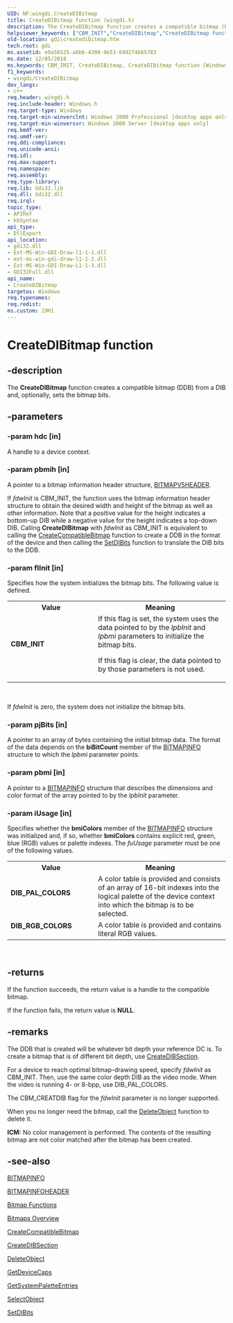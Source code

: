 ```yaml
---
UID: NF:wingdi.CreateDIBitmap
title: CreateDIBitmap function (wingdi.h)
description: The CreateDIBitmap function creates a compatible bitmap (DDB) from a DIB and, optionally, sets the bitmap bits.helpviewer_keywords: ["CBM_INIT","CreateDIBitmap","CreateDIBitmap function [Windows GDI]","DIB_PAL_COLORS","DIB_RGB_COLORS","_win32_CreateDIBitmap","gdi.createdibitmap","wingdi/CreateDIBitmap"]
old-location: gdi\createdibitmap.htm
tech.root: gdi
ms.assetid: e9a5b525-a6b6-4309-9e53-69d274b85783
ms.date: 12/05/2018
ms.keywords: CBM_INIT, CreateDIBitmap, CreateDIBitmap function [Windows GDI], DIB_PAL_COLORS, DIB_RGB_COLORS, _win32_CreateDIBitmap, gdi.createdibitmap, wingdi/CreateDIBitmap
f1_keywords:
- wingdi/CreateDIBitmap
dev_langs:
- c++
req.header: wingdi.h
req.include-header: Windows.h
req.target-type: Windows
req.target-min-winverclnt: Windows 2000 Professional [desktop apps only]
req.target-min-winversvr: Windows 2000 Server [desktop apps only]
req.kmdf-ver: 
req.umdf-ver: 
req.ddi-compliance: 
req.unicode-ansi: 
req.idl: 
req.max-support: 
req.namespace: 
req.assembly: 
req.type-library: 
req.lib: Gdi32.lib
req.dll: Gdi32.dll
req.irql: 
topic_type:
- APIRef
- kbSyntax
api_type:
- DllExport
api_location:
- gdi32.dll
- Ext-MS-Win-GDI-Draw-l1-1-1.dll
- ext-ms-win-gdi-draw-l1-1-2.dll
- Ext-MS-Win-GDI-Draw-L1-1-3.dll
- GDI32Full.dll
api_name:
- CreateDIBitmap
targetos: Windows
req.typenames: 
req.redist: 
ms.custom: 19H1
---
```


# CreateDIBitmap function


## -description


The <b>CreateDIBitmap</b> function creates a compatible bitmap (DDB) from a DIB and, optionally, sets the bitmap bits.


## -parameters




### -param hdc [in]

A handle to a device context.


### -param pbmih [in]

A pointer to a bitmap information header structure, <a href="https://docs.microsoft.com/windows/desktop/api/wingdi/ns-wingdi-bitmapv5header">BITMAPV5HEADER</a>.

If <i>fdwInit</i> is CBM_INIT, the function uses the bitmap information header structure to obtain the desired width and height of the bitmap as well as other information. Note that a positive value for the height indicates a bottom-up DIB while a negative value for the height indicates a top-down DIB. Calling <b>CreateDIBitmap</b> with <i>fdwInit</i> as CBM_INIT is equivalent to calling the <a href="https://docs.microsoft.com/windows/desktop/api/wingdi/nf-wingdi-createcompatiblebitmap">CreateCompatibleBitmap</a> function to create a DDB in the format of the device and then calling the <a href="https://docs.microsoft.com/windows/desktop/api/wingdi/nf-wingdi-setdibits">SetDIBits</a> function to translate the DIB bits to the DDB.


### -param flInit [in]

Specifies how the system initializes the bitmap bits. The following value is defined.

<table>
<tr>
<th>Value</th>
<th>Meaning</th>
</tr>
<tr>
<td width="40%"><a id="CBM_INIT"></a><a id="cbm_init"></a><dl>
<dt><b>CBM_INIT</b></dt>
</dl>
</td>
<td width="60%">
If this flag is set, the system uses the data pointed to by the <i>lpbInit</i> and <i>lpbmi</i> parameters to initialize the bitmap bits.

If this flag is clear, the data pointed to by those parameters is not used.

</td>
</tr>
</table>
 

If <i>fdwInit</i> is zero, the system does not initialize the bitmap bits.


### -param pjBits [in]

A pointer to an array of bytes containing the initial bitmap data. The format of the data depends on the <b>biBitCount</b> member of the <a href="https://docs.microsoft.com/windows/desktop/api/wingdi/ns-wingdi-bitmapinfo">BITMAPINFO</a> structure to which the <i>lpbmi</i> parameter points.


### -param pbmi [in]

A pointer to a <a href="https://docs.microsoft.com/windows/desktop/api/wingdi/ns-wingdi-bitmapinfo">BITMAPINFO</a> structure that describes the dimensions and color format of the array pointed to by the <i>lpbInit</i> parameter.


### -param iUsage [in]

Specifies whether the <b>bmiColors</b> member of the <a href="https://docs.microsoft.com/windows/desktop/api/wingdi/ns-wingdi-bitmapinfo">BITMAPINFO</a> structure was initialized and, if so, whether <b>bmiColors</b> contains explicit red, green, blue (RGB) values or palette indexes. The <i>fuUsage</i> parameter must be one of the following values.

<table>
<tr>
<th>Value</th>
<th>Meaning</th>
</tr>
<tr>
<td width="40%"><a id="DIB_PAL_COLORS"></a><a id="dib_pal_colors"></a><dl>
<dt><b>DIB_PAL_COLORS</b></dt>
</dl>
</td>
<td width="60%">
A color table is provided and consists of an array of 16-bit indexes into the logical palette of the device context into which the bitmap is to be selected.

</td>
</tr>
<tr>
<td width="40%"><a id="DIB_RGB_COLORS"></a><a id="dib_rgb_colors"></a><dl>
<dt><b>DIB_RGB_COLORS</b></dt>
</dl>
</td>
<td width="60%">
A color table is provided and contains literal RGB values.

</td>
</tr>
</table>
 


## -returns



If the function succeeds, the return value is a handle to the compatible bitmap.

If the function fails, the return value is <b>NULL</b>.




## -remarks



The DDB that is created will be whatever bit depth your reference DC is. To create a bitmap that is of different bit depth, use <a href="https://docs.microsoft.com/windows/desktop/api/wingdi/nf-wingdi-createdibsection">CreateDIBSection</a>.

For a device to reach optimal bitmap-drawing speed, specify <i>fdwInit</i> as CBM_INIT. Then, use the same color depth DIB as the video mode. When the video is running 4- or 8-bpp, use DIB_PAL_COLORS.

The CBM_CREATDIB flag for the <i>fdwInit</i> parameter is no longer supported.

When you no longer need the bitmap, call the <a href="https://docs.microsoft.com/windows/desktop/api/wingdi/nf-wingdi-deleteobject">DeleteObject</a> function to delete it.

<b>ICM:</b> No color management is performed. The contents of the resulting bitmap are not color matched after the bitmap has been created.




## -see-also




<a href="https://docs.microsoft.com/windows/desktop/api/wingdi/ns-wingdi-bitmapinfo">BITMAPINFO</a>



<a href="https://docs.microsoft.com/previous-versions/dd183376(v=vs.85)">BITMAPINFOHEADER</a>



<a href="https://docs.microsoft.com/windows/desktop/gdi/bitmap-functions">Bitmap Functions</a>



<a href="https://docs.microsoft.com/windows/desktop/gdi/bitmaps">Bitmaps Overview</a>



<a href="https://docs.microsoft.com/windows/desktop/api/wingdi/nf-wingdi-createcompatiblebitmap">CreateCompatibleBitmap</a>



<a href="https://docs.microsoft.com/windows/desktop/api/wingdi/nf-wingdi-createdibsection">CreateDIBSection</a>



<a href="https://docs.microsoft.com/windows/desktop/api/wingdi/nf-wingdi-deleteobject">DeleteObject</a>



<a href="https://docs.microsoft.com/windows/desktop/api/wingdi/nf-wingdi-getdevicecaps">GetDeviceCaps</a>



<a href="https://docs.microsoft.com/windows/desktop/api/wingdi/nf-wingdi-getsystempaletteentries">GetSystemPaletteEntries</a>



<a href="https://docs.microsoft.com/windows/desktop/api/wingdi/nf-wingdi-selectobject">SelectObject</a>



<a href="https://docs.microsoft.com/windows/desktop/api/wingdi/nf-wingdi-setdibits">SetDIBits</a>
 

 


